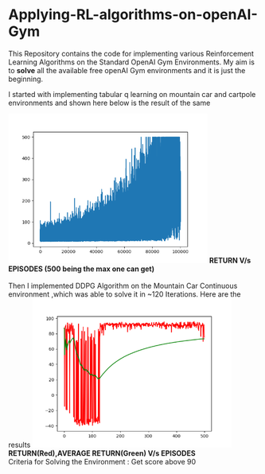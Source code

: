 # Applying-RL-algorithms-on-openAI-Gym
<p> This Repository contains the code for implementing various Reinforcement Learning Algorithms on the Standard OpenAI Gym Environments. My aim is to <b>solve</b> all the available free openAI Gym environments and it is just the beginning.</p>
<p> I started with implementing tabular q learning on mountain car and cartpole environments and shown here below is the result of the same </p>
<img src="https://github.com/KSHITIJBITHEL/Applying-RL-algorithms-on-openAI-Gym/blob/master/tabular%20q_learning/cartpole/return%20vs%20epsiode1%20lakh%20episode%20run.png" width =400 alt="Return v/s Episodes" />
 <b> RETURN V/s EPISODES (500 being the max one can get)</b></br>
</br>  Then I implemented DDPG Algorithm on the Mountain Car Continuous environment ,which was able to solve it in ~120 Iterations. Here are the results
<img src= "https://github.com/KSHITIJBITHEL/Applying-RL-algorithms-on-openAI-Gym/blob/master/DDPG%20Mountain%20Car(Continuous)/ddpg_500_new.png" width = 400/>
<b> RETURN(Red),AVERAGE RETURN(Green) V/s EPISODES </b></br>
Criteria for Solving the Environment : Get score above 90
